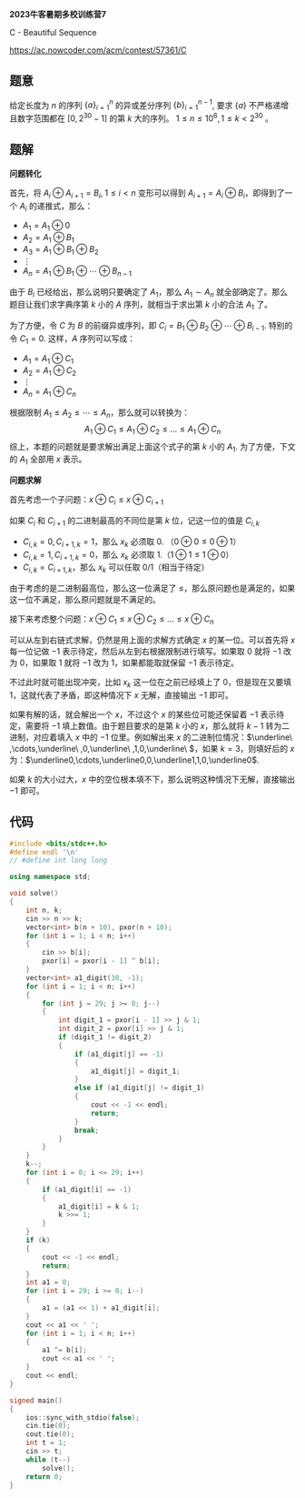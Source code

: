 **2023牛客暑期多校训练营7**

C - Beautiful Sequence

https://ac.nowcoder.com/acm/contest/57361/C

<!--more-->

## 题意

给定长度为 $n$ 的序列 $\{a\}_{i=1}^n$ 的异或差分序列 $\{b\}_{i=1}^{n-1}$, 要求 $\{a\}$ 不严格递增且数字范围都在 $\left[0,2^{30}-1\right]$ 的第 $k$ 大的序列。 $1 \leq n \leq 10^6, 1 \leq k<2^{30}$ 。

## 题解

**问题转化**

首先，将 $A_{i}\oplus A_{i+1}=B_i,\;1\leq i<n$ 变形可以得到 $A_{i+1}=A_i\oplus B_i$，即得到了一个 $A_i$ 的递推式，那么：

- $A_1=A_1\oplus0$
- $A_2=A_1\oplus B_1$
- $A_3=A_1\oplus B_1\oplus B_2$
- $\vdots$
- $A_n=A_1\oplus B_1\oplus\cdots\oplus B_{n-1}$

由于 $B_i$ 已经给出，那么说明只要确定了 $A_1$，那么 $A_1\sim A_n$ 就全部确定了。那么题目让我们求字典序第 $k$ 小的 $A$ 序列，就相当于求出第 $k$ 小的合法 $A_1$ 了。

为了方便，令 $C$ 为 $B$ 的前缀异或序列，即 $C_i=B_1\oplus B_2\oplus\cdots\oplus B_{i-1}$. 特别的令 $C_1=0$. 这样，$A$ 序列可以写成：

- $A_1=A_1\oplus C_1$
- $A_2=A_1\oplus C_2$
- $\vdots$
- $A_n=A_1\oplus C_n$

根据限制 $A_1\leq A_2\leq\cdots\leq A_n$，那么就可以转换为：
$$
A_1\oplus C_1\leq A_1\oplus C_2\leq\dots\leq A_1\oplus C_n
$$
综上，本题的问题就是要求解出满足上面这个式子的第 $k$ 小的 $A_1$. 为了方便，下文的 $A_1$ 全部用 $x$ 表示。

**问题求解**

首先考虑一个子问题：$x\oplus C_{i}\leq x\oplus C_{i+1}$

如果 $C_i$ 和 $C_{i+1}$ 的二进制最高的不同位是第 $k$ 位，记这一位的值是 $C_{i,k}$

- $C_{i,k}=0,C_{i+1,k}=1$，那么 $x_{k}$ 必须取 $0$. （$0\oplus0\leq0\oplus1$）
- $C_{i,k}=1,C_{i+1,k}=0$，那么 $x_k$ 必须取 $1$.（$1\oplus1\leq1\oplus0$）
- $C_{i,k}=C_{i+1,k}$，那么 $x_k$ 可以任取 $0/1$（相当于待定）

由于考虑的是二进制最高位，那么这一位满足了 $\leq$，那么原问题也是满足的，如果这一位不满足，那么原问题就是不满足的。

接下来考虑整个问题：$x\oplus C_1\leq x\oplus C_2\leq\dots\leq x\oplus C_n$

可以从左到右链式求解，仍然是用上面的求解方式确定 $x$ 的某一位。可以首先将 $x$ 每一位记做 $-1$ 表示待定，然后从左到右根据限制进行填写。如果取 $0$ 就将 $-1$ 改为 $0$，如果取 $1$ 就将 $-1$ 改为 $1$，如果都能取就保留 $-1$ 表示待定。

不过此时就可能出现冲突，比如 $x_k$ 这一位在之前已经填上了 $0$，但是现在又要填 $1$，这就代表了矛盾，即这种情况下 $x$ 无解，直接输出 $-1$ 即可。

如果有解的话，就会解出一个 $x$，不过这个 $x$ 的某些位可能还保留着 $-1$ 表示待定，需要将 $-1$ 填上数值。由于题目要求的是第 $k$ 小的 $x$，那么就将 $k-1$ 转为二进制，对应着填入 $x$ 中的 $-1$ 位里。例如解出来 $x$ 的二进制位情况：$\underline\ ,\cdots,\underline\ ,0,\underline\ ,1,0,\underline\ $，如果 $k=3$，则填好后的 $x$ 为：$\underline0,\cdots,\underline0,0,\underline1,1,0,\underline0$.

如果 $k$ 的大小过大，$x$ 中的空位根本填不下，那么说明这种情况下无解，直接输出 $-1$ 即可。

## 代码

```cpp
#include <bits/stdc++.h>
#define endl '\n'
// #define int long long

using namespace std;

void solve()
{
    int n, k;
    cin >> n >> k;
    vector<int> b(n + 10), pxor(n + 10);
    for (int i = 1; i < n; i++)
    {
        cin >> b[i];
        pxor[i] = pxor[i - 1] ^ b[i];
    }
    vector<int> a1_digit(30, -1);
    for (int i = 1; i < n; i++)
    {
        for (int j = 29; j >= 0; j--)
        {
            int digit_1 = pxor[i - 1] >> j & 1;
            int digit_2 = pxor[i] >> j & 1;
            if (digit_1 != digit_2)
            {
                if (a1_digit[j] == -1)
                {
                    a1_digit[j] = digit_1;
                }
                else if (a1_digit[j] != digit_1)
                {
                    cout << -1 << endl;
                    return;
                }
                break;
            }
        }
    }
    k--;
    for (int i = 0; i <= 29; i++)
    {
        if (a1_digit[i] == -1)
        {
            a1_digit[i] = k & 1;
            k >>= 1;
        }
    }
    if (k)
    {
        cout << -1 << endl;
        return;
    }
    int a1 = 0;
    for (int i = 29; i >= 0; i--)
    {
        a1 = (a1 << 1) + a1_digit[i];
    }
    cout << a1 << ' ';
    for (int i = 1; i < n; i++)
    {
        a1 ^= b[i];
        cout << a1 << ' ';
    }
    cout << endl;
}

signed main()
{
    ios::sync_with_stdio(false);
    cin.tie(0);
    cout.tie(0);
    int t = 1;
    cin >> t;
    while (t--)
        solve();
    return 0;
}
```

